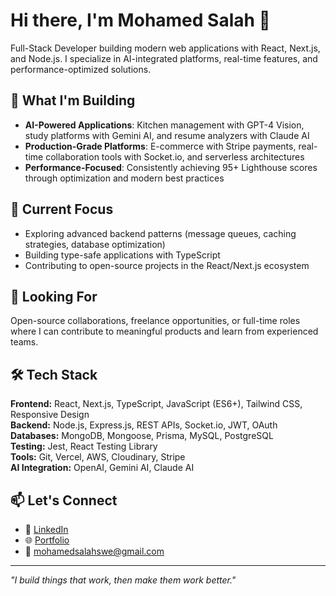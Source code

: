 # Hi there, I'm Mohamed Salah 👋

Full-Stack Developer building modern web applications with React, Next.js, and Node.js. I specialize in AI-integrated platforms, real-time features, and performance-optimized solutions.

## 🚀 What I'm Building

- **AI-Powered Applications**: Kitchen management with GPT-4 Vision, study platforms with Gemini AI, and resume analyzers with Claude AI
- **Production-Grade Platforms**: E-commerce with Stripe payments, real-time collaboration tools with Socket.io, and serverless architectures
- **Performance-Focused**: Consistently achieving 95+ Lighthouse scores through optimization and modern best practices

## 🔭 Current Focus

- Exploring advanced backend patterns (message queues, caching strategies, database optimization)
- Building type-safe applications with TypeScript
- Contributing to open-source projects in the React/Next.js ecosystem

## 💼 Looking For

Open-source collaborations, freelance opportunities, or full-time roles where I can contribute to meaningful products and learn from experienced teams.

## 🛠️ Tech Stack

**Frontend:** React, Next.js, TypeScript, JavaScript (ES6+), Tailwind CSS, Responsive Design  
**Backend:** Node.js, Express.js, REST APIs, Socket.io, JWT, OAuth  
**Databases:** MongoDB, Mongoose, Prisma, MySQL, PostgreSQL  
**Testing:** Jest, React Testing Library  
**Tools:** Git, Vercel, AWS, Cloudinary, Stripe  
**AI Integration:** OpenAI, Gemini AI, Claude AI

## 📫 Let's Connect

- 💼 [LinkedIn](https://linkedin.com/in/mohamed-salah-7933a6212/)
- 🌐 [Portfolio](https://mohamedsalah.dev)
- 📧 mohamedsalahswe@gmail.com

---

*"I build things that work, then make them work better."*
